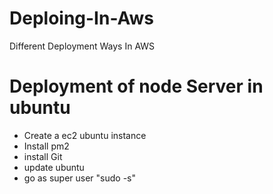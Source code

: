 # Deploing-In-Aws
Different Deployment Ways In AWS

# Deployment of node Server in ubuntu
- Create a ec2 ubuntu instance
- Install pm2
- install Git
- update ubuntu
- go as super user "sudo -s"
